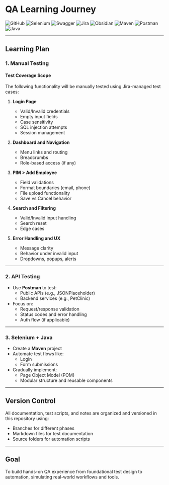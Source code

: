# QA Learning Journey
![GitHub](https://img.shields.io/badge/git-%23121011.svg?style=for-the-badge&logo=github&logoColor=white) ![Selenium](https://img.shields.io/badge/selenium-43B02A?style=for-the-badge&logo=selenium&logoColor=white) ![Swagger](https://img.shields.io/badge/swagger-%2385EA2D.svg?style=for-the-badge&logo=swagger&logoColor=black) ![Jira](https://img.shields.io/badge/jira-0052CC?style=for-the-badge&logo=jira&logoColor=white) ![Obsidian](https://img.shields.io/badge/obsidian-483699?style=for-the-badge&logo=obsidian&logoColor=white)
![Maven](https://img.shields.io/badge/maven-C71A36?style=for-the-badge&logo=apachemaven&logoColor=white) ![Postman](https://img.shields.io/badge/postman-FF6C37?style=for-the-badge&logo=postman&logoColor=white) ![Java](https://img.shields.io/badge/java-%23ED8B00.svg?style=for-the-badge&logo=openjdk&logoColor=white)


---

## Learning Plan

### 1. Manual Testing

#### Test Coverage Scope

The following functionality will be manually tested using Jira-managed test cases:

1. **Login Page**
   - Valid/Invalid credentials
   - Empty input fields
   - Case sensitivity
   - SQL injection attempts
   - Session management

2. **Dashboard and Navigation**
   - Menu links and routing
   - Breadcrumbs
   - Role-based access (if any)

3. **PIM > Add Employee**
   - Field validations
   - Format boundaries (email, phone)
   - File upload functionality
   - Save vs Cancel behavior

4. **Search and Filtering**
   - Valid/Invalid input handling
   - Search reset
   - Edge cases

5. **Error Handling and UX**
   - Message clarity
   - Behavior under invalid input
   - Dropdowns, popups, alerts

---

### 2. API Testing

- Use **Postman** to test:
  - Public APIs (e.g., JSONPlaceholder)
  - Backend services (e.g., PetClinic)
- Focus on:
  - Request/response validation
  - Status codes and error handling
  - Auth flow (if applicable)

---

### 3. Selenium + Java

- Create a **Maven** project
- Automate test flows like:
  - Login
  - Form submissions
- Gradually implement:
  - Page Object Model (POM)
  - Modular structure and reusable components

---

## Version Control

All documentation, test scripts, and notes are organized and versioned in this repository using:

- Branches for different phases
- Markdown files for test documentation
- Source folders for automation scripts

---

## Goal

To build hands-on QA experience from foundational test design to automation, simulating real-world workflows and tools.
